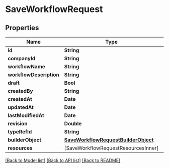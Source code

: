 # SaveWorkflowRequest

## Properties
Name | Type | Description | Notes
------------ | ------------- | ------------- | -------------
**id** | **String** |  | [optional] 
**companyId** | **String** |  | [optional] 
**workflowName** | **String** |  | [optional] 
**workflowDescription** | **String** |  | [optional] 
**draft** | **Bool** |  | [optional] 
**createdBy** | **String** |  | [optional] 
**createdAt** | **Date** |  | [optional] 
**updatedAt** | **Date** |  | [optional] 
**lastModifiedAt** | **Date** |  | [optional] 
**revision** | **Double** |  | [optional] 
**typeRefId** | **String** |  | [optional] 
**builderObject** | [**SaveWorkflowRequestBuilderObject**](SaveWorkflowRequestBuilderObject.md) |  | [optional] 
**resources** | [SaveWorkflowRequestResourcesInner] |  | [optional] 

[[Back to Model list]](../README.md#documentation-for-models) [[Back to API list]](../README.md#documentation-for-api-endpoints) [[Back to README]](../README.md)


